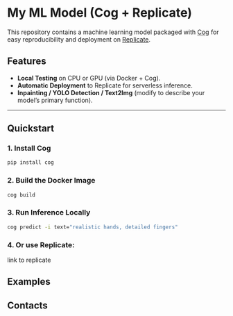 # My ML Model (Cog + Replicate)

This repository contains a machine learning model packaged with [Cog](https://github.com/replicate/cog) for easy reproducibility and deployment on [Replicate](https://replicate.com/).

## Features
- **Local Testing** on CPU or GPU (via Docker + Cog).
- **Automatic Deployment** to Replicate for serverless inference.
- **Inpainting / YOLO Detection / Text2Img** (modify to describe your model’s primary function).

---

## Quickstart

### 1. Install Cog

```bash
pip install cog
```

### 2. Build the Docker Image

```bash
cog build
```

### 3. Run Inference Locally

```bash
cog predict -i text="realistic hands, detailed fingers"
```

### 4. Or use Replicate:

link to replicate

## Examples

## Contacts